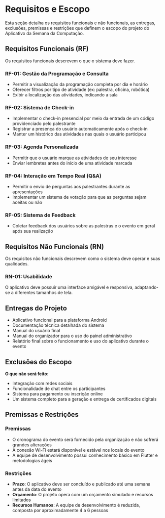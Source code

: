 # Requisitos e Escopo

Esta seção detalha os requisitos funcionais e não funcionais, as entregas, exclusões, premissas e restrições que definem o escopo do projeto do Aplicativo da Semana da Computação.

## Requisitos Funcionais (RF)

Os requisitos funcionais descrevem o que o sistema deve fazer.

### RF-01: Gestão da Programação e Consulta
- Permitir a visualização da programação completa por dia e horário
- Oferecer filtros por tipo de atividade (ex: palestra, oficina, robótica)
- Exibir a localização das atividades, indicando a sala

### RF-02: Sistema de Check-in
- Implementar o check-in presencial por meio da entrada de um código providenciado pelo palestrante
- Registrar a presença do usuário automaticamente após o check-in
- Manter um histórico das atividades nas quais o usuário participou

### RF-03: Agenda Personalizada
- Permitir que o usuário marque as atividades de seu interesse
- Enviar lembretes antes do início de uma atividade marcada

### RF-04: Interação em Tempo Real (Q&A)
- Permitir o envio de perguntas aos palestrantes durante as apresentações
- Implementar um sistema de votação para que as perguntas sejam aceitas ou não

### RF-05: Sistema de Feedback
- Coletar feedback dos usuários sobre as palestras e o evento em geral após sua realização

## Requisitos Não Funcionais (RN)

Os requisitos não funcionais descrevem como o sistema deve operar e suas qualidades.

### RN-01: Usabilidade
O aplicativo deve possuir uma interface amigável e responsiva, adaptando-se a diferentes tamanhos de tela.

## Entregas do Projeto

- Aplicativo funcional para a plataforma Android
- Documentação técnica detalhada do sistema
- Manual do usuário final
- Manual do organizador para o uso do painel administrativo
- Relatório final sobre o funcionamento e uso do aplicativo durante o evento

## Exclusões do Escopo

**O que não será feito:**

- Integração com redes sociais
- Funcionalidade de chat entre os participantes
- Sistema para pagamento ou inscrição online
- Um sistema completo para a geração e entrega de certificados digitais

## Premissas e Restrições

### Premissas

- O cronograma do evento será fornecido pela organização e não sofrerá grandes alterações
- A conexão Wi-Fi estará disponível e estável nos locais do evento
- A equipe de desenvolvimento possui conhecimento básico em Flutter e metodologias ágeis

### Restrições

- **Prazo**: O aplicativo deve ser concluído e publicado até uma semana antes da data do evento
- **Orçamento**: O projeto opera com um orçamento simulado e recursos limitados
- **Recursos Humanos**: A equipe de desenvolvimento é reduzida, composta por aproximadamente 4 a 6 pessoas

